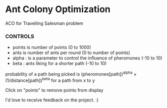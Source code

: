 # Ant Colony Optimization
ACO for Travelling Salesman problem

<h3>CONTROLS</h3>

- points is number of points (0 to 1000)
- ants is number of ants per round (0 to number of points)
- alpha : is a parameter to control the influence of pheromones (-10 to 10)
- beta : ants liking for a shorter path (-10 to 10)

probability of a path being picked is (pheromones[path])<sup>alpha</sup> &times; (1/distance[path])<sup>beta</sup> for a path from x to y


Click on "points" to remove points from display

I'd love to receive feedback on the project. :)
